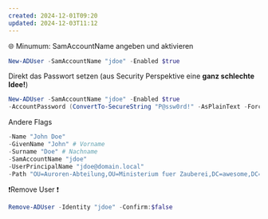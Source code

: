 ```yaml
---
created: 2024-12-01T09:20
updated: 2024-12-03T11:12
---
```

 
🌐 Minumum: SamAccountName angeben und aktivieren

```powershell
New-ADUser -SamAccountName "jdoe" -Enabled $true
```

Direkt das Passwort setzen (aus Security Perspektive eine **ganz schlechte Idee!**)

```powershell
New-ADUser -SamAccountName "jdoe" -Enabled $true
-AccountPassword (ConvertTo-SecureString "P@ssw0rd!" -AsPlainText -Force) 
```

Andere Flags

```powershell
-Name "John Doe" 
-GivenName "John" # Vorname
-Surname "Doe" # Nachname
-SamAccountName "jdoe" 
-UserPrincipalName "jdoe@domain.local"
-Path "OU=Auroren-Abteilung,OU=Ministerium fuer Zauberei,DC=awesome,DC=local" 
```

❗Remove User ❗

```powershell
Remove-ADUser -Identity "jdoe" -Confirm:$false
```

